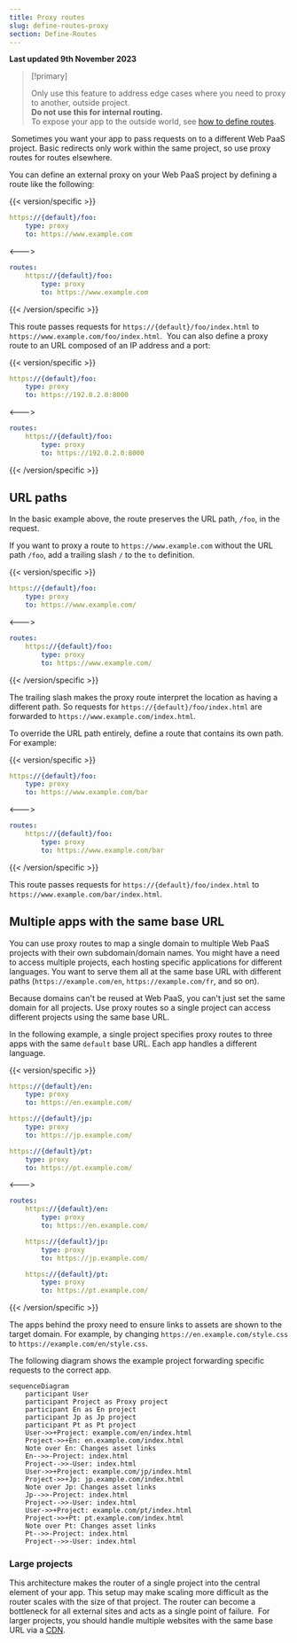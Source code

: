 ```yaml
---
title: Proxy routes
slug: define-routes-proxy
section: Define-Routes
---
```


**Last updated 9th November 2023**


> [!primary]  
> 
> Only use this feature to address edge cases where you need to proxy to another, outside project.</br>
> **Do not use this for internal routing.**</br>
> To expose your app to the outside world, see [how to define routes](../define-routes/define-routes-define-routes).
> 
> 
​
Sometimes you want your app to pass requests on to a different Web PaaS project.
Basic redirects only work within the same project, so use proxy routes for routes elsewhere.​

You can define an external proxy on your Web PaaS project by defining a route like the following:

{{< version/specific >}}
<!-- Web PaaS configuration-->
```yaml {configFile="routes"}
https://{default}/foo:
    type: proxy
    to: https://www.example.com
```
<--->
<!-- Upsun configuration -->
```yaml {configFile="routes"}
routes:
    https://{default}/foo:
        type: proxy
        to: https://www.example.com
```
{{< /version/specific >}}

This route passes requests for `https://{default}/foo/index.html` to `https://www.example.com/foo/index.html`.
​
You can also define a proxy route to an URL composed of an IP address and a port:

{{< version/specific >}}
<!-- Web PaaS configuration-->
```yaml {configFile="routes"}
https://{default}/foo:
    type: proxy
    to: https://192.0.2.0:8000
```
<--->
<!-- Upsun configuration -->
```yaml {configFile="routes"}
routes:
    https://{default}/foo:
        type: proxy
        to: https://192.0.2.0:8000
```
{{< /version/specific >}}

## URL paths

In the basic example above, the route preserves the URL path, `/foo`, in the request.

If you want to proxy a route to `https://www.example.com` without the URL path `/foo`,
add a trailing slash `/` to the `to` definition.

{{< version/specific >}}
<!-- Web PaaS configuration-->
```yaml {configFile="routes"}
https://{default}/foo:
    type: proxy
    to: https://www.example.com/
```
<--->
<!-- Upsun configuration -->
```yaml {configFile="routes"}
routes:
    https://{default}/foo:
        type: proxy
        to: https://www.example.com/
```
{{< /version/specific >}}

The trailing slash makes the proxy route interpret the location as having a different path.
So requests for `https://{default}/foo/index.html` are forwarded to `https://www.example.com/index.html`.

To override the URL path entirely, define a route that contains its own path.
For example:

{{< version/specific >}}
<!-- Web PaaS configuration-->
```yaml {configFile="routes"}
https://{default}/foo:
    type: proxy
    to: https://www.example.com/bar
```
<--->
<!-- Upsun configuration -->
```yaml {configFile="routes"}
routes:
    https://{default}/foo:
        type: proxy
        to: https://www.example.com/bar
```
{{< /version/specific >}}

This route passes requests for `https://{default}/foo/index.html` to `https://www.example.com/bar/index.html`.

## Multiple apps with the same base URL

You can use proxy routes to map a single domain to multiple Web PaaS projects with their own subdomain/domain names.
You might have a need to access multiple projects, each hosting specific applications for different languages.
You want to serve them all at the same base URL with different paths
(`https://example.com/en`, `https://example.com/fr`, and so on).

Because domains can't be reused at Web PaaS, you can't just set the same domain for all projects.
Use proxy routes so a single project can access different projects using the same base URL.

In the following example, a single project specifies proxy routes to three apps with the same `default` base URL.
Each app handles a different language.

{{< version/specific >}}
<!-- Web PaaS configuration-->
```yaml {configFile="routes"}
https://{default}/en:
    type: proxy
    to: https://en.example.com/

https://{default}/jp:
    type: proxy
    to: https://jp.example.com/

https://{default}/pt:
    type: proxy
    to: https://pt.example.com/
```
<--->
<!-- Upsun configuration -->
```yaml {configFile="routes"}
routes:
    https://{default}/en:
        type: proxy
        to: https://en.example.com/

    https://{default}/jp:
        type: proxy
        to: https://jp.example.com/

    https://{default}/pt:
        type: proxy
        to: https://pt.example.com/
```
{{< /version/specific >}}

The apps behind the proxy need to ensure links to assets are shown to the target domain.
For example, by changing `https://en.example.com/style.css` to `https://example.com/en/style.css`.

The following diagram shows the example project forwarding specific requests to the correct app.

``` mermaid
sequenceDiagram
    participant User
    participant Project as Proxy project
    participant En as En project
    participant Jp as Jp project
    participant Pt as Pt project
    User->>+Project: example.com/en/index.html
    Project->>+En: en.example.com/index.html
    Note over En: Changes asset links
    En-->>-Project: index.html
    Project-->>-User: index.html
    User->>+Project: example.com/jp/index.html
    Project->>+Jp: jp.example.com/index.html
    Note over Jp: Changes asset links
    Jp-->>-Project: index.html
    Project-->>-User: index.html
    User->>+Project: example.com/pt/index.html
    Project->>+Pt: pt.example.com/index.html
    Note over Pt: Changes asset links
    Pt-->>-Project: index.html
    Project-->>-User: index.html
```

### Large projects

This architecture makes the router of a single project into the central element of your app.
This setup may make scaling more difficult as the router scales with the size of that project.
The router can become a bottleneck for all external sites and acts as a single point of failure.
​
For larger projects, you should handle multiple websites with the same base URL via a [CDN](../define-routes/define-routes-domains/cdn).
